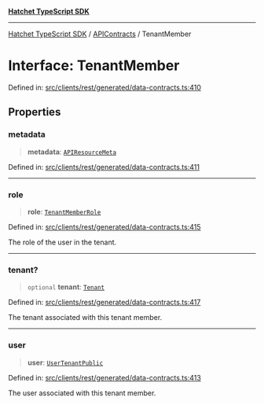 [**Hatchet TypeScript SDK**](../../../../README.md)

***

[Hatchet TypeScript SDK](../../../../README.md) / [APIContracts](../README.md) / TenantMember

# Interface: TenantMember

Defined in: [src/clients/rest/generated/data-contracts.ts:410](https://github.com/hatchet-dev/hatchet/blob/0288a24f2e9f14787135b399bd47182f4d1260d9/sdks/typescript/src/clients/rest/generated/data-contracts.ts#L410)

## Properties

### metadata

> **metadata**: [`APIResourceMeta`](APIResourceMeta.md)

Defined in: [src/clients/rest/generated/data-contracts.ts:411](https://github.com/hatchet-dev/hatchet/blob/0288a24f2e9f14787135b399bd47182f4d1260d9/sdks/typescript/src/clients/rest/generated/data-contracts.ts#L411)

***

### role

> **role**: [`TenantMemberRole`](../enumerations/TenantMemberRole.md)

Defined in: [src/clients/rest/generated/data-contracts.ts:415](https://github.com/hatchet-dev/hatchet/blob/0288a24f2e9f14787135b399bd47182f4d1260d9/sdks/typescript/src/clients/rest/generated/data-contracts.ts#L415)

The role of the user in the tenant.

***

### tenant?

> `optional` **tenant**: [`Tenant`](Tenant.md)

Defined in: [src/clients/rest/generated/data-contracts.ts:417](https://github.com/hatchet-dev/hatchet/blob/0288a24f2e9f14787135b399bd47182f4d1260d9/sdks/typescript/src/clients/rest/generated/data-contracts.ts#L417)

The tenant associated with this tenant member.

***

### user

> **user**: [`UserTenantPublic`](UserTenantPublic.md)

Defined in: [src/clients/rest/generated/data-contracts.ts:413](https://github.com/hatchet-dev/hatchet/blob/0288a24f2e9f14787135b399bd47182f4d1260d9/sdks/typescript/src/clients/rest/generated/data-contracts.ts#L413)

The user associated with this tenant member.
